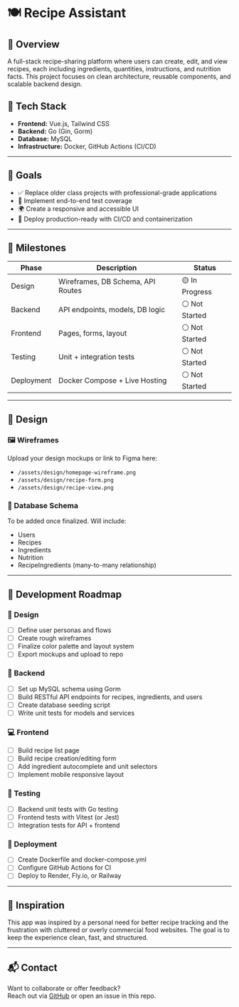 # 🍽️ Recipe Assistant

## 📌 Overview
A full-stack recipe-sharing platform where users can create, edit, and view recipes, each including ingredients, quantities, instructions, and nutrition facts. This project focuses on clean architecture, reusable components, and scalable backend design.

## 🧪 Tech Stack
- **Frontend:** Vue.js, Tailwind CSS
- **Backend:** Go (Gin, Gorm)
- **Database:** MySQL
- **Infrastructure:** Docker, GitHub Actions (CI/CD)

---

## 🎯 Goals
- ✅ Replace older class projects with professional-grade applications
- 🧪 Implement end-to-end test coverage
- 🌍 Create a responsive and accessible UI
- 🚀 Deploy production-ready with CI/CD and containerization

---

## 🧱 Milestones

| Phase      | Description                        | Status         |
|------------|------------------------------------|----------------|
| Design     | Wireframes, DB Schema, API Routes  | 🟡 In Progress |
| Backend    | API endpoints, models, DB logic    | ⚪ Not Started  |
| Frontend   | Pages, forms, layout               | ⚪ Not Started  |
| Testing    | Unit + integration tests           | ⚪ Not Started  |
| Deployment | Docker Compose + Live Hosting      | ⚪ Not Started  |

---

## 🎨 Design

### 🖼️ Wireframes
Upload your design mockups or link to Figma here:

- `/assets/design/homepage-wireframe.png`
- `/assets/design/recipe-form.png`
- `/assets/design/recipe-view.png`

### 🧾 Database Schema
To be added once finalized. Will include:

- Users
- Recipes
- Ingredients
- Nutrition
- RecipeIngredients (many-to-many relationship)

---

## 🚧 Development Roadmap

### 🧱 Design
- [ ] Define user personas and flows
- [ ] Create rough wireframes
- [ ] Finalize color palette and layout system
- [ ] Export mockups and upload to repo

### 🔧 Backend
- [ ] Set up MySQL schema using Gorm
- [ ] Build RESTful API endpoints for recipes, ingredients, and users
- [ ] Create database seeding script
- [ ] Write unit tests for models and services

### 💻 Frontend
- [ ] Build recipe list page
- [ ] Build recipe creation/editing form
- [ ] Add ingredient autocomplete and unit selectors
- [ ] Implement mobile responsive layout

### 🧪 Testing
- [ ] Backend unit tests with Go testing
- [ ] Frontend tests with Vitest (or Jest)
- [ ] Integration tests for API + frontend

### 🚀 Deployment
- [ ] Create Dockerfile and docker-compose.yml
- [ ] Configure GitHub Actions for CI
- [ ] Deploy to Render, Fly.io, or Railway

---

## 🧠 Inspiration

This app was inspired by a personal need for better recipe tracking and the frustration with cluttered or overly commercial food websites. The goal is to keep the experience clean, fast, and structured.

---

## 📬 Contact

Want to collaborate or offer feedback?  
Reach out via [GitHub](https://github.com/YOUR_USERNAME) or open an issue in this repo.
